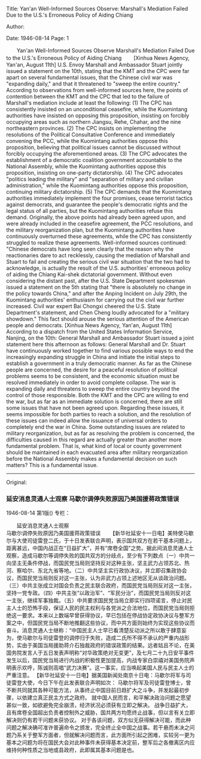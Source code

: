 Title: Yan'an Well-Informed Sources Observe: Marshall's Mediation Failed Due to the U.S.'s Erroneous Policy of Aiding Chiang

Author:

Date: 1946-08-14
Page: 1

　　Yan'an Well-Informed Sources Observe
    Marshall's Mediation Failed Due to the U.S.'s Erroneous Policy of Aiding Chiang
　　[Xinhua News Agency, Yan'an, August 11th] U.S. Envoy Marshall and Ambassador Stuart jointly issued a statement on the 10th, stating that the KMT and the CPC were far apart on several fundamental issues, that the Chinese civil war was "expanding daily," and that it threatened to "sweep the entire country." According to observations from well-informed sources here, the points of contention between the KMT and the CPC that led to the failure of Marshall's mediation include at least the following: (1) The CPC has consistently insisted on an unconditional ceasefire, while the Kuomintang authorities have insisted on opposing this proposition, insisting on forcibly occupying areas such as northern Jiangsu, Rehe, Chahar, and the nine northeastern provinces. (2) The CPC insists on implementing the resolutions of the Political Consultative Conference and immediately convening the PCC, while the Kuomintang authorities oppose this proposition, believing that political issues cannot be discussed without forcibly occupying the aforementioned areas. (3) The CPC advocates the establishment of a democratic coalition government accountable to the National Assembly, while the Kuomintang authorities oppose this proposition, insisting on one-party dictatorship. (4) The CPC advocates "politics leading the military" and "separation of military and civilian administration," while the Kuomintang authorities oppose this proposition, continuing military dictatorship. (5) The CPC demands that the Kuomintang authorities immediately implement the four promises, cease terrorist tactics against democrats, and guarantee the people's democratic rights and the legal status of all parties, but the Kuomintang authorities refuse this demand. Originally, the above points had already been agreed upon, and were already included in the ceasefire agreement, the PCC resolutions, and the military reorganization plan, but the Kuomintang authorities have continuously overturned these agreements, while the CPC has consistently struggled to realize these agreements. Well-informed sources continued: "Chinese democrats have long seen clearly that the reason why the reactionaries dare to act recklessly, causing the mediation of Marshall and Stuart to fail and creating the serious civil war situation that the two had to acknowledge, is actually the result of the U.S. authorities' erroneous policy of aiding the Chiang Kai-shek dictatorial government. Without even considering the distant past, after the U.S. State Department spokesman issued a statement on the 5th stating that "there is absolutely no change in the policy towards China," and after the Anping Incident on July 29th, the Kuomintang authorities' enthusiasm for carrying out the civil war further increased. Civil war expert Bai Chongxi cheered the U.S. State Department's statement, and Chen Cheng loudly advocated for a "military showdown." This fact should arouse the serious attention of the American people and democrats.
    [Xinhua News Agency, Yan'an, August 11th] According to a dispatch from the United States Information Service, Nanjing, on the 10th: General Marshall and Ambassador Stuart issued a joint statement here this afternoon as follows:
    General Marshall and Dr. Stuart have continuously worked together to find various possible ways to end the increasingly expanding struggle in China and initiate the initial steps to establish a government in a truly democratic manner.
    As far as the Chinese people are concerned, the desire for a peaceful resolution of political problems seems to be consistent, and the economic situation must be resolved immediately in order to avoid complete collapse.
    The war is expanding daily and threatens to sweep the entire country beyond the control of those responsible. Both the KMT and the CPC are willing to end the war, but as far as an immediate solution is concerned, there are still some issues that have not been agreed upon.
    Regarding these issues, it seems impossible for both parties to reach a solution, and the resolution of these issues can indeed allow the issuance of universal orders to completely end the war in China. Some outstanding issues are related to military reorganization, but as far as resolving the problem is concerned, the difficulties caused in this regard are actually greater than another more fundamental problem. That is, what kind of local or county government should be maintained in each evacuated area after military reorganization before the National Assembly makes a fundamental decision on such matters? This is a fundamental issue.



<hr /> 

Original: 


### 延安消息灵通人士观察  马歇尔调停失败原因乃美国援蒋政策错误

1946-08-14
第1版()
专栏：

　　延安消息灵通人士观察            
    马歇尔调停失败原因乃美国援蒋政策错误
　　【新华社延安十一日电】美特使马歇尔与大使司徒雷登二氏，于十日发表联合声明，表示国共双方在若干基本问题上，距离甚远，中国内战正在“日益扩大”，并有“席卷全国”之势。据此间消息灵通人士观察，造成马歇尔等调停失败的国共双方的分歧点，至少有下列数点（一）中共一向坚主无条件停战，而国民党当局则坚持反对这种主张，坚主武力占领苏北、热河、察哈尔、东北九省等地。（二）中共坚主实行政协决议，并立即召集政协会议，而国民党当局则反对这一主张，认为非武力占领上述地区无从谈政治问题。（三）中共主张成立对国会负责之民主联合政府，而国民党当局则反对这一主张，坚持一党专政。（四）中共主张“以政治军”、“军民分治”，而国民党当局则反对这一主张，继续军事独裁。（五）中共要求国民党当局立即实行四项诺言，停止对民主人士的恐怖手段，保证人民的民主权利与各党派之合法地位，而国民党当局则拒绝这一要求。本来以上数端早曾获得协议，早已包括在停战协定政协决议与整军方案之中，但国民党当局不断地推翻这些协议，而中共方面则始终为实现这些协议而奋斗。消息灵通人士继称：“中国民主人士早已看清楚反动派之所以敢于肆意妄为，使马歇尔与司徒雷登的调停归于失败，造成二氏所不得不承认的严重内战形势，实由于美国当局援助蒋介石独裁政府的错误政策的结果。远者姑且不论，在美国务院发言人于五日发表声明称“对华政策绝对无变更”，及七月二十九日安平事件发生以后，国民党当局进行内战的积极性更加提高，内战专家白崇禧对美国务院声明表示欢呼，陈诚则高唱“武力决赛”。这一事实，应当唤起美国人民与民主人士的严重注意。
    【新华社延安十一日电】据美国新闻处南京十日电：马歇尔将军与司徒雷登大使，今日下午在此发表联合声明如次：
    马歇尔将军及司徒雷登博士，曾不断共同就其各种可能方法，从事终止中国目前日趋扩大之斗争，并发起最初步骤，以依建立真正民主方式之政府。
    就中国人民而言，和平解决政治问题之愿望甚似一致，如欲避免完全崩溃，经济状况必须获有立即之解决。
    战争日益扩大，且有席卷全国超出负责者控制外之威胁，国共两方均愿终止战事，但以言有关立即解决则仍有若干问题未获协议。
    对于各该问题，双方似无获得解决可能，而此种问题之解决确可准许普遍命令之颁发，完全终止全中国之战事。若干悬而未决之问题乃系关于整军方面者，但就解决问题而言，此方面所引起之困难，实较另一更为基本之问题为将在国民大会对此种事件未获得基本决定前，整军后之各撤离区内应维持何种性质之当地或县政府，此即属其基本问题是也。
